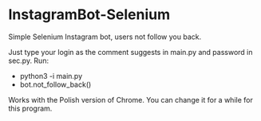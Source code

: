 # InstagramBot-Selenium
Simple Selenium Instagram bot, users not follow you back.

Just type your login as the comment suggests in main.py and password in sec.py.
Run:
* python3 -i main.py
* bot.not_follow_back()


Works with the Polish version of Chrome. You can change it for a while for this program.
